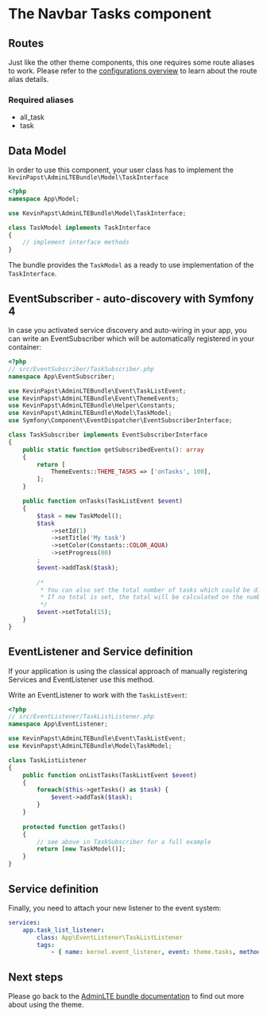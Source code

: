 # The Navbar Tasks component

## Routes

Just like the other theme components, this one requires some route aliases to work. 
Please refer to the [configurations overview](configurations.md) to learn about the route alias details. 
 
### Required aliases

* all_task
* task

## Data Model

In order to use this component, your user class has to implement the `KevinPapst\AdminLTEBundle\Model\TaskInterface`
```php
<?php
namespace App\Model;

use KevinPapst\AdminLTEBundle\Model\TaskInterface;

class TaskModel implements TaskInterface
{
    // implement interface methods
}
```

The bundle provides the `TaskModel` as a ready to use implementation of the `TaskInterface`. 

## EventSubscriber - auto-discovery with Symfony 4

In case you activated service discovery and auto-wiring in your app, you can write an EventSubscriber which will 
be automatically registered in your container:

```php
<?php
// src/EventSubscriber/TaskSubscriber.php
namespace App\EventSubscriber;

use KevinPapst\AdminLTEBundle\Event\TaskListEvent;
use KevinPapst\AdminLTEBundle\Event\ThemeEvents;
use KevinPapst\AdminLTEBundle\Helper\Constants;
use KevinPapst\AdminLTEBundle\Model\TaskModel;
use Symfony\Component\EventDispatcher\EventSubscriberInterface;

class TaskSubscriber implements EventSubscriberInterface
{
    public static function getSubscribedEvents(): array
    {
        return [
            ThemeEvents::THEME_TASKS => ['onTasks', 100],
        ];
    }

    public function onTasks(TaskListEvent $event)
    {
        $task = new TaskModel();
        $task
            ->setId(1)
            ->setTitle('My task')
            ->setColor(Constants::COLOR_AQUA)
            ->setProgress(80)
        ;
        $event->addTask($task);
        
        /*
         * You can also set the total number of tasks which could be different from those displayed in the navbar
         * If no total is set, the total will be calculated on the number of tasks added to the event
         */ 
        $event->setTotal(15);
    }
}
```

## EventListener and Service definition    

If your application is using the classical approach of manually registering Services and EventListener use this method.

Write an EventListener to work with the `TaskListEvent`:

```php
<?php
// src/EventListener/TaskListListener.php
namespace App\EventListener;

use KevinPapst\AdminLTEBundle\Event\TaskListEvent;
use KevinPapst\AdminLTEBundle\Model\TaskModel;

class TaskListListener
{
    public function onListTasks(TaskListEvent $event)
    {
        foreach($this->getTasks() as $task) {
            $event->addTask($task);
        }
    }
    
    protected function getTasks()
    {
        // see above in TaskSubscriber for a full example
        return [new TaskModel()];
    }
}
```

## Service definition

Finally, you need to attach your new listener to the event system:
```yaml
services:
    app.task_list_listener:
        class: App\EventListener\TaskListListener
        tags:
            - { name: kernel.event_listener, event: theme.tasks, method: onListTasks }
```

## Next steps

Please go back to the [AdminLTE bundle documentation](README.md) to find out more about using the theme.

